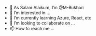- 👋 As Salam Alaikum, I’m @M-Bukhari
- 👀 I’m interested in ...
- 🌱 I’m currently learning Azure, React, etc
- 💞️ I’m looking to collaborate on ...
- 📫 How to reach me ...

